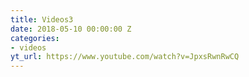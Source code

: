 ```yaml
---
title: Videos3
date: 2018-05-10 00:00:00 Z
categories:
- videos
yt_url: https://www.youtube.com/watch?v=JpxsRwnRwCQ
---
```


